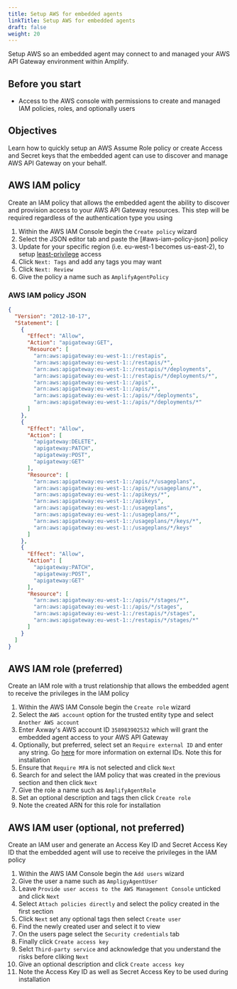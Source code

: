 ```yaml
---
title: Setup AWS for embedded agents
linkTitle: Setup AWS for embedded agents
draft: false
weight: 20
---
```

Setup AWS so an embedded agent may connect to and managed your AWS API Gateway environment within Amplify.

## Before you start

* Access to the AWS console with permissions to create and managed IAM policies, roles, and optionally users

## Objectives

Learn how to quickly setup an AWS Assume Role policy or create Access and Secret keys that the embedded agent can use to discover and manage AWS API Gateway on your behalf.

## AWS IAM policy

Create an IAM policy that allows the embedded agent the ability to discover and provision access to your AWS API Gateway resources. This step will be required regardless of the authentication type you using

1. Within the AWS IAM Console begin the `Create policy` wizard
2. Select the JSON editor tab and paste the [#aws-iam-policy-json] policy
3. Update for your specific region (i.e. eu-west-1 becomes us-east-2), to setup [least-privilege](https://docs.aws.amazon.com/IAM/latest/UserGuide/best-practices.html#grant-least-privilege) access
4. Click `Next: Tags` and add any tags you may want
5. Click `Next: Review`
6. Give the policy a name such as `AmplifyAgentPolicy`

### AWS IAM policy JSON

```json
{
  "Version": "2012-10-17",
  "Statement": [
    {
      "Effect": "Allow",
      "Action": "apigateway:GET",
      "Resource": [
        "arn:aws:apigateway:eu-west-1::/restapis",
        "arn:aws:apigateway:eu-west-1::/restapis/*",
        "arn:aws:apigateway:eu-west-1::/restapis/*/deployments",
        "arn:aws:apigateway:eu-west-1::/restapis/*/deployments/*",
        "arn:aws:apigateway:eu-west-1::/apis",
        "arn:aws:apigateway:eu-west-1::/apis/*",
        "arn:aws:apigateway:eu-west-1::/apis/*/deployments",
        "arn:aws:apigateway:eu-west-1::/apis/*/deployments/*"
      ]
    },
    {
      "Effect": "Allow",
      "Action": [
        "apigateway:DELETE",
        "apigateway:PATCH",
        "apigateway:POST",
        "apigateway:GET"
      ],
      "Resource": [
        "arn:aws:apigateway:eu-west-1::/apis/*/usageplans",
        "arn:aws:apigateway:eu-west-1::/apis/*/usageplans/*",
        "arn:aws:apigateway:eu-west-1::/apikeys/*",
        "arn:aws:apigateway:eu-west-1::/apikeys",
        "arn:aws:apigateway:eu-west-1::/usageplans",
        "arn:aws:apigateway:eu-west-1::/usageplans/*",
        "arn:aws:apigateway:eu-west-1::/usageplans/*/keys/*",
        "arn:aws:apigateway:eu-west-1::/usageplans/*/keys"
      ]
    },
    {
      "Effect": "Allow",
      "Action": [
        "apigateway:PATCH",
        "apigateway:POST",
        "apigateway:GET"
      ],
      "Resource": [
        "arn:aws:apigateway:eu-west-1::/apis/*/stages/*",
        "arn:aws:apigateway:eu-west-1::/apis/*/stages",
        "arn:aws:apigateway:eu-west-1::/restapis/*/stages",
        "arn:aws:apigateway:eu-west-1::/restapis/*/stages/*"
      ]
    }
  ]
}
```

## AWS IAM role (preferred)

Create an IAM role with a trust relationship that allows the embedded agent to receive the privileges in the IAM policy

1. Within the AWS IAM Console begin the `Create role` wizard
2. Select the `AWS account` option for the trusted entity type and select `Another AWS account`
3. Enter Axway's AWS account ID `358983902532` which will grant the embedded agent access to your AWS API Gateway
4. Optionally, but preferred, select set an `Require external ID` and enter any string. Go [here](https://docs.aws.amazon.com/IAM/latest/UserGuide/id_roles_create_for-user_externalid.html) for more information on external IDs. Note this for installation
5. Ensure that `Require MFA` is not selected and click `Next`
6. Search for and select the IAM policy that was created in the previous section and then click `Next`
7. Give the role a name such as `AmplifyAgentRole`
8. Set an optional description and tags then click `Create role`
9. Note the created ARN for this role for installation

## AWS IAM user (optional, not preferred)

Create an IAM user and generate an Access Key ID and Secret Access Key ID that the embedded agent will use to receive the privileges in the IAM policy

1. Within the AWS IAM Console begin the `Add users` wizard
2. Give the user a name such as `AmpligyAgentUser`
3. Leave `Provide user access to the AWS Management Console` unticked and click `Next`
4. Select `Attach policies directly` and select the policy created in the first section
5. Click `Next` set any optional tags then select `Create user`
6. Find the newly created user and select it to view
7. On the users page select the `Security credentials` tab
8. Finally click `Create access key`
9. Selct `Third-party service` and acknowledge that you understand the risks before cliking `Next`
10. Give an optional description and click `Create access key`
11. Note the Access Key ID as well as Secret Access Key to be used during installation